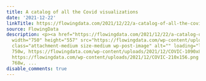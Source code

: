```yaml
---
title: A catalog of all the Covid visualizations
date: '2021-12-22'
linkTitle: https://flowingdata.com/2021/12/22/a-catalog-of-all-the-covid-visualizations/
source: FlowingData
description: <p><a href="https://flowingdata.com/2021/12/22/a-catalog-of-all-the-covid-visualizations/"><img
  width="750" height="557" src="https://flowingdata.com/wp-content/uploads/2021/12/COVIC-750x557.png"
  class="attachment-medium size-medium wp-post-image" alt="" loading="lazy" srcset="https://flowingdata.com/wp-content/uploads/2021/12/COVIC-750x557.png
  750w, https://flowingdata.com/wp-content/uploads/2021/12/COVIC-1090x809.png 1090w,
  https://flowingdata.com/wp-content/uploads/2021/12/COVIC-210x156.png 210w, https://flowingdata.com/wp-content/uploads/2021/12/COVIC-768x570.png
  768w, ...
disable_comments: true
---
```

<p><a href="https://flowingdata.com/2021/12/22/a-catalog-of-all-the-covid-visualizations/"><img width="750" height="557" src="https://flowingdata.com/wp-content/uploads/2021/12/COVIC-750x557.png" class="attachment-medium size-medium wp-post-image" alt="" loading="lazy" srcset="https://flowingdata.com/wp-content/uploads/2021/12/COVIC-750x557.png 750w, https://flowingdata.com/wp-content/uploads/2021/12/COVIC-1090x809.png 1090w, https://flowingdata.com/wp-content/uploads/2021/12/COVIC-210x156.png 210w, https://flowingdata.com/wp-content/uploads/2021/12/COVIC-768x570.png 768w, ...